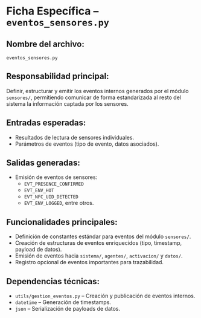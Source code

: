 # Ficha Específica – `eventos_sensores.py`

## Nombre del archivo:
`eventos_sensores.py`

## Responsabilidad principal:
Definir, estructurar y emitir los eventos internos generados por el módulo `sensores/`, permitiendo comunicar de forma estandarizada al resto del sistema la información captada por los sensores.

## Entradas esperadas:
- Resultados de lectura de sensores individuales.
- Parámetros de eventos (tipo de evento, datos asociados).

## Salidas generadas:
- Emisión de eventos de sensores:
  - `EVT_PRESENCE_CONFIRMED`
  - `EVT_ENV_HOT`
  - `EVT_NFC_UID_DETECTED`
  - `EVT_ENV_LOGGED`, entre otros.

## Funcionalidades principales:
- Definición de constantes estándar para eventos del módulo `sensores/`.
- Creación de estructuras de eventos enriquecidos (tipo, timestamp, payload de datos).
- Emisión de eventos hacia `sistema/`, `agentes/`, `activacion/` y `datos/`.
- Registro opcional de eventos importantes para trazabilidad.

## Dependencias técnicas:
- `utils/gestion_eventos.py` – Creación y publicación de eventos internos.
- `datetime` – Generación de timestamps.
- `json` – Serialización de payloads de datos.

